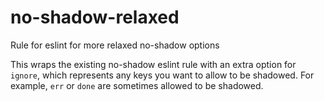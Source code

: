 # no-shadow-relaxed

Rule for eslint for more relaxed no-shadow options

This wraps the existing no-shadow eslint rule with an extra option for `ignore`,
which represents any keys you want to allow to be shadowed.  For example, `err`
or `done` are sometimes allowed to be shadowed.
